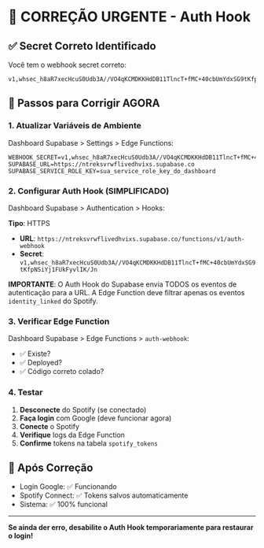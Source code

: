 # 🔧 CORREÇÃO URGENTE - Auth Hook

## ✅ Secret Correto Identificado

Você tem o webhook secret correto:
```
v1,whsec_h8aR7xecHcuS0Udb3A//VO4qKCMDKKHdDB11TlncT+fMC+40cbUmYdxSG9tKfpNSiYj1FUkFyvlIK/Jn
```

## 🚀 Passos para Corrigir AGORA

### 1. Atualizar Variáveis de Ambiente
Dashboard Supabase > Settings > Edge Functions:

```
WEBHOOK_SECRET=v1,whsec_h8aR7xecHcuS0Udb3A//VO4qKCMDKKHdDB11TlncT+fMC+40cbUmYdxSG9tKfpNSiYj1FUkFyvlIK/Jn
SUPABASE_URL=https://ntreksvrwflivedhvixs.supabase.co  
SUPABASE_SERVICE_ROLE_KEY=sua_service_role_key_do_dashboard
```

### 2. Configurar Auth Hook (SIMPLIFICADO)
Dashboard Supabase > Authentication > Hooks:

**Tipo**: HTTPS
- **URL**: `https://ntreksvrwflivedhvixs.supabase.co/functions/v1/auth-webhook`
- **Secret**: `v1,whsec_h8aR7xecHcuS0Udb3A//VO4qKCMDKKHdDB11TlncT+fMC+40cbUmYdxSG9tKfpNSiYj1FUkFyvlIK/Jn`

**IMPORTANTE**: O Auth Hook do Supabase envia TODOS os eventos de autenticação para a URL. A Edge Function deve filtrar apenas os eventos `identity_linked` do Spotify.

### 3. Verificar Edge Function
Dashboard Supabase > Edge Functions > `auth-webhook`:

- ✅ Existe?
- ✅ Deployed?
- ✅ Código correto colado?

### 4. Testar
1. **Desconecte** do Spotify (se conectado)
2. **Faça login** com Google (deve funcionar agora)
3. **Conecte** o Spotify
4. **Verifique** logs da Edge Function
5. **Confirme** tokens na tabela `spotify_tokens`

## 🎯 Após Correção

- Login Google: ✅ Funcionando
- Spotify Connect: ✅ Tokens salvos automaticamente  
- Sistema: ✅ 100% funcional

---

**Se ainda der erro, desabilite o Auth Hook temporariamente para restaurar o login!**
